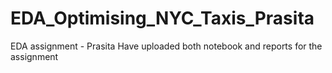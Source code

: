 # EDA_Optimising_NYC_Taxis_Prasita
EDA assignment - Prasita
Have uploaded both notebook and reports for the assignment
